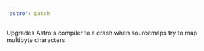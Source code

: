 ```yaml
---
'astro': patch
---
```


Upgrades Astro's compiler to a crash when sourcemaps try to map multibyte characters
